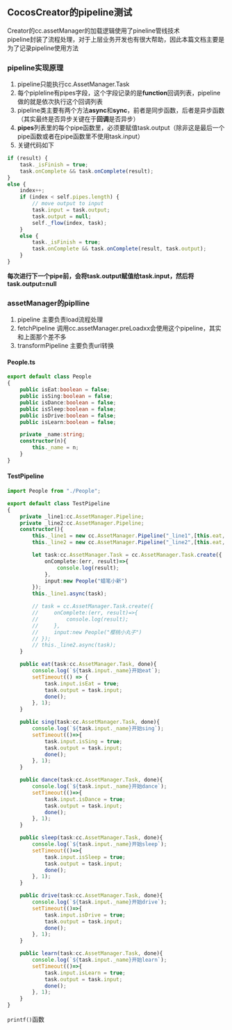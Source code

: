 ## CocosCreator的pipeline测试

Creator的cc.assetManager的加载逻辑使用了pineline管线技术  
pipeline封装了流程处理，对于上层业务开发也有很大帮助，因此本篇文档主要是为了记录pipeline使用方法

### pipeline实现原理
1. pipeline只能执行cc.AssetManager.Task
2. 每个pipleline有pipes字段，这个字段记录的是**function**回调列表，pipeline做的就是依次执行这个回调列表
3. pipeline类主要有两个方法**async**和**sync**，前者是同步函数，后者是异步函数（其实最终是否异步关键在于**回调**是否异步）
4. **pipes**列表里的每个pipe函数里，必须要赋值task.output（除非这是最后一个pipe函数或者在pipe函数里不使用task.input）
5. 关键代码如下
``` typescript
if (result) {
    task._isFinish = true;
    task.onComplete && task.onComplete(result);
}
else {
    index++;
    if (index < self.pipes.length) {
        // move output to input
        task.input = task.output;
        task.output = null;
        self._flow(index, task);
    }
    else {
        task._isFinish = true;
        task.onComplete && task.onComplete(result, task.output);
    }
}
```
**每次进行下一个pipe前，会将task.output赋值给task.input，然后将task.output=null**

### assetManager的piplline
1. pipeline 主要负责load流程处理
2. fetchPipeline 调用cc.assetManager.preLoadxx会使用这个pipeline，其实和上面那个差不多
3. transformPipeline 主要负责url转换

#### People.ts
``` typescript
export default class People
{
    public isEat:boolean = false;
    public isSing:boolean = false;
    public isDance:boolean = false;
    public isSleep:boolean = false;
    public isDrive:boolean = false;
    public isLearn:boolean = false;

    private _name:string;
    constructor(n){
        this._name = n;
    }
}
```

#### TestPipeline
``` typescript
import People from "./People";

export default class TestPipeline
{
    private _line1:cc.AssetManager.Pipeline;
    private _line2:cc.AssetManager.Pipeline;
    constructor(){
        this._line1 = new cc.AssetManager.Pipeline("_line1",[this.eat, this.sing, this.sleep]);
        this._line2 = new cc.AssetManager.Pipeline("_line2",[this.eat, this.dance, this.drive, this.learn, this.sleep]);

        let task:cc.AssetManager.Task = cc.AssetManager.Task.create({
            onComplete:(err, result)=>{
                console.log(result);
            },
            input:new People("蜡笔小新")
        });
        this._line1.async(task);

        // task = cc.AssetManager.Task.create({
        //     onComplete:(err, result)=>{
        //         console.log(result);
        //     },
        //     input:new People("樱桃小丸子")
        // });
        // this._line2.async(task);
    }

    public eat(task:cc.AssetManager.Task, done){
        console.log(`${task.input._name}开始eat`);
        setTimeout(() => {
            task.input.isEat = true;
            task.output = task.input;
            done();
        }, 1);
    }

    public sing(task:cc.AssetManager.Task, done){
        console.log(`${task.input._name}开始sing`);
        setTimeout(()=>{
            task.input.isSing = true;
            task.output = task.input;
            done();
        }, 1);
    }

    public dance(task:cc.AssetManager.Task, done){
        console.log(`${task.input._name}开始dance`);
        setTimeout(()=>{
            task.input.isDance = true;
            task.output = task.input;
            done();
        }, 1);
    }

    public sleep(task:cc.AssetManager.Task, done){
        console.log(`${task.input._name}开始sleep`);
        setTimeout(()=>{
            task.input.isSleep = true;
            task.output = task.input;
            done();
        }, 1);
    }

    public drive(task:cc.AssetManager.Task, done){
        console.log(`${task.input._name}开始drive`);
        setTimeout(()=>{
            task.input.isDrive = true;
            task.output = task.input;
            done();
        }, 1);
    }

    public learn(task:cc.AssetManager.Task, done){
        console.log(`${task.input._name}开始learn`);
        setTimeout(()=>{
            task.input.isLearn = true;
            task.output = task.input;
            done();
        }, 1);
    }
}
```

`printf()`函数